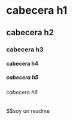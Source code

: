 # cabecera h1
## cabecera h2
### cabecera h3
#### cabecera  h4
##### cabecera h5
###### cabecera h6

$$soy un readme
